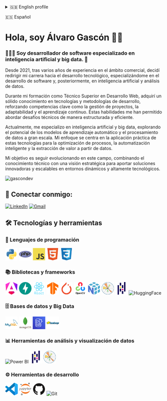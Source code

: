 <details>
  <summary>🇬🇧 English profile</summary>

  <h1>Hello, I'm Álvaro Gascón 👋🏻</h1>
  <h3>👨🏻‍💻 I'm a software developer specializing in artificial intelligence and big data. 🤖</h3>

  Since 2021, after several years of experience in the commercial sector, I decided to redirect my career toward technological development, specializing in software development and later in artificial intelligence and data analysis.  

  During my training as a Higher Technician in Web Development, I acquired solid knowledge of development technologies and methodologies, strengthening key skills such as project management, adaptability, and continuous learning. These skills have allowed me to tackle technical challenges in a structured and efficient manner.  

  Currently, I specialize in artificial intelligence and big data, exploring the potential of machine learning models and large-scale data processing. My focus is on the practical application of these technologies for process optimization, intelligent automation, and extracting value from data.  

  My goal is to continue evolving in this field, combining technical knowledge with a strategic vision to provide innovative and scalable solutions in dynamic and highly technological environments.  



  ## 🔗 Connect with me:
[![LinkedIn](https://img.shields.io/badge/LinkedIn-0077B5?style=for-the-badge&logo=linkedin&logoColor=white)](https://www.linkedin.com/in/alvaro-gascon/)
[![Gmail](https://img.shields.io/badge/Gmail-D14836?style=for-the-badge&logo=gmail&logoColor=white)](mailto:alvaro.gascon.m@gmail.com)  



## 🛠 Technologies and Tools

### 📜 Programming Languages
<p align="left">
  <img src="https://github.com/devicons/devicon/blob/master/icons/python/python-original.svg" alt="Python" width="40" height="40"/>
  <img src="https://github.com/devicons/devicon/blob/master/icons/php/php-original.svg" alt="PHP" width="40" height="40"/>
  <img src="https://github.com/devicons/devicon/blob/master/icons/javascript/javascript-original.svg" alt="JavaScript" width="40" height="40"/>
  <img src="https://github.com/devicons/devicon/blob/master/icons/html5/html5-original.svg" alt="HTML5" width="40" height="40"/>
  <img src="https://github.com/devicons/devicon/blob/master/icons/css3/css3-original.svg" alt="CSS3" width="40" height="40"/>
</p>

### 📚 Libraries and Frameworks
<p align="left">
  <img src="https://github.com/devicons/devicon/blob/master/icons/angular/angular-original.svg" alt="Angular" width="40" height="40"/>
  <img src="https://github.com/devicons/devicon/blob/master/icons/fastapi/fastapi-original.svg" alt="FastAPI" width="40" height="40"/>
  <img src="https://raw.githubusercontent.com/devicons/devicon/master/icons/react/react-original-wordmark.svg" alt="React" width="40" height="40"/>
  <img src="https://github.com/devicons/devicon/blob/master/icons/tensorflow/tensorflow-original.svg" alt="TensorFlow" width="40" height="40"/>
  <img src="https://github.com/devicons/devicon/blob/master/icons/pytorch/pytorch-original.svg" alt="PyTorch" width="40" height="40"/>
  <img src="https://github.com/devicons/devicon/blob/master/icons/opencv/opencv-original-wordmark.svg" alt="OpenCV" width="40" height="40"/>
  <img src="https://github.com/devicons/devicon/blob/master/icons/numpy/numpy-original.svg" alt="NumPy" width="40" height="40"/>
  <img src="https://github.com/devicons/devicon/blob/master/icons/matplotlib/matplotlib-original.svg" width="40" height="40"/>
  <img src="https://github.com/devicons/devicon/blob/master/icons/pandas/pandas-original.svg" alt="Pandas" width="40" height="40"/>
  <img src="https://huggingface.co/front/assets/huggingface_logo-noborder.svg" alt="HuggingFace" width="40" height="40"/>
</p>

### 🗄 Databases and Big Data
<p align="left">
  <img src="https://github.com/devicons/devicon/blob/master/icons/mysql/mysql-original-wordmark.svg" alt="MySQL" width="40" height="40"/>
  <img src="https://github.com/devicons/devicon/blob/master/icons/mongodb/mongodb-original-wordmark.svg" alt="MongoDB" width="40" height="40"/>
  <img src="https://github.com/devicons/devicon/blob/master/icons/dynamodb/dynamodb-original.svg" alt="DynamoDB" width="40" height="40"/>
  <img src="https://github.com/devicons/devicon/blob/master/icons/hadoop/hadoop-original-wordmark.svg" alt="Hadoop" width="40" height="40"/>
</p>

### 📊 Data Analysis and Visualization Tools
<p align="left">
  <img src="https://www.vectorlogo.zone/logos/microsoft_powerbi/microsoft_powerbi-icon.svg" alt="Power BI" width="40" height="40"/>
  <img src="https://github.com/devicons/devicon/blob/master/icons/pandas/pandas-original.svg" alt="Pandas" width="40" height="40"/>
  <img src="https://github.com/devicons/devicon/blob/master/icons/matplotlib/matplotlib-original.svg" width="40" height="40"/>
</p>

### ⚙️ Development Tools
<p align="left">
  <img src="https://github.com/devicons/devicon/blob/master/icons/vscode/vscode-original.svg" title="VSCode" alt="VSCode" width="40" height="40"/>
  <img src="https://github.com/devicons/devicon/blob/master/icons/jupyter/jupyter-original-wordmark.svg" title="Jupyter" alt="Jupyter" width="40" height="40"/>
  <img src="https://github.com/devicons/devicon/blob/master/icons/github/github-original.svg" title="GitHub" alt="GitHub" width="40" height="40"/>
  <img src="https://www.vectorlogo.zone/logos/git-scm/git-scm-icon.svg" alt="Git" width="40" height="40"/>
</p>
</details>

  🇪🇸 Español

  <h1>Hola, soy Álvaro Gascón 👋🏻</h1>
  <h3>👨🏻‍💻 Soy desarrollador de software especializado en inteligencia artificial y big data. 🤖</h3>
  
  Desde 2021, tras varios años de experiencia en el ámbito comercial, decidí redirigir mi carrera hacia el desarrollo tecnológico, especializándome en el desarrollo de software y, posteriormente, en inteligencia artificial y análisis de datos.
  
  Durante mi formación como Técnico Superior en Desarrollo Web, adquirí un sólido conocimiento en tecnologías y metodologías de desarrollo, reforzando competencias clave como la gestión de proyectos, la adaptabilidad y el aprendizaje continuo.     Estas habilidades me han permitido abordar desafíos técnicos de manera estructurada y eficiente.
  
  Actualmente, me especializo en inteligencia artificial y big data, explorando el potencial de los modelos de aprendizaje automático y el procesamiento de datos a gran escala. Mi enfoque se centra en la aplicación práctica de estas tecnologías     para la optimización de procesos, la automatización inteligente y la extracción de valor a partir de datos.
  
  Mi objetivo es seguir evolucionando en este campo, combinando el conocimiento técnico con una visión estratégica para aportar soluciones innovadoras y escalables en entornos dinámicos y altamente tecnológicos.
  
  
  
  <p align="left">
    <img src="https://komarev.com/ghpvc/?username=gascondev&label=Profile%20views&color=0e75b6&style=flat" alt="gascondev" />
  </p>
  
  ## 🔗 Conectar conmigo:
  [![LinkedIn](https://img.shields.io/badge/LinkedIn-0077B5?style=for-the-badge&logo=linkedin&logoColor=white)](https://www.linkedin.com/in/alvaro-gascon/)
  [![Gmail](https://img.shields.io/badge/Gmail-D14836?style=for-the-badge&logo=gmail&logoColor=white)](mailto:alvaro.gascon.m@gmail.com)  
  
  
  
  ## 🛠 Tecnologías y herramientas
  
  ### 📜 Lenguajes de programación
  <p align="left">
    <img src="https://github.com/devicons/devicon/blob/master/icons/python/python-original.svg" alt="Python" width="40" height="40"/>
    <img src="https://github.com/devicons/devicon/blob/master/icons/php/php-original.svg" alt="PHP" width="40" height="40"/>
    <img src="https://github.com/devicons/devicon/blob/master/icons/javascript/javascript-original.svg" alt="JavaScript" width="40" height="40"/>
    <img src="https://github.com/devicons/devicon/blob/master/icons/html5/html5-original.svg" alt="HTML5" width="40" height="40"/>
    <img src="https://github.com/devicons/devicon/blob/master/icons/css3/css3-original.svg" alt="CSS3" width="40" height="40"/>
  </p>
  
  ### 📚 Bibliotecas y frameworks
  <p align="left">
    <img src="https://github.com/devicons/devicon/blob/master/icons/angular/angular-original.svg" alt="Angular" width="40" height="40"/>
    <img src="https://github.com/devicons/devicon/blob/master/icons/fastapi/fastapi-original.svg" alt="FastAPI" width="40" height="40"/>
    <img src="https://raw.githubusercontent.com/devicons/devicon/master/icons/react/react-original-wordmark.svg" alt="React" width="40" height="40"/>
    <img src="https://github.com/devicons/devicon/blob/master/icons/tensorflow/tensorflow-original.svg" alt="TensorFlow" width="40" height="40"/>
    <img src="https://github.com/devicons/devicon/blob/master/icons/pytorch/pytorch-original.svg" alt="PyTorch" width="40" height="40"/>
    <img src="https://github.com/devicons/devicon/blob/master/icons/opencv/opencv-original-wordmark.svg" alt="OpenCV" width="40" height="40"/>
    <img src="https://github.com/devicons/devicon/blob/master/icons/numpy/numpy-original.svg" alt="NumPy" width="40" height="40"/>
    <img src="https://github.com/devicons/devicon/blob/master/icons/matplotlib/matplotlib-original.svg" width="40" height="40"/>
    <img src="https://github.com/devicons/devicon/blob/master/icons/pandas/pandas-original.svg" alt="Pandas" width="40" height="40"/>
    <img src="https://huggingface.co/front/assets/huggingface_logo-noborder.svg" alt="HuggingFace" width="40" height="40"/>
  </p>
  
  ### 🗄 Bases de datos y Big Data
  <p align="left">
    <img src="https://github.com/devicons/devicon/blob/master/icons/mysql/mysql-original-wordmark.svg" alt="MySQL" width="40" height="40"/>
    <img src="https://github.com/devicons/devicon/blob/master/icons/mongodb/mongodb-original-wordmark.svg" alt="MongoDB" width="40" height="40"/>
    <img src="https://github.com/devicons/devicon/blob/master/icons/dynamodb/dynamodb-original.svg" alt="DynamoDB" width="40" height="40"/>
    <img src="https://github.com/devicons/devicon/blob/master/icons/hadoop/hadoop-original-wordmark.svg" alt="Hadoop" width="40" height="40"/>
  </p>
  
  ### 📊 Herramientas de análisis y visualización de datos
  <p align="left">
    <img src="https://www.vectorlogo.zone/logos/microsoft_powerbi/microsoft_powerbi-icon.svg" alt="Power BI" width="40" height="40"/>
    <img src="https://github.com/devicons/devicon/blob/master/icons/pandas/pandas-original.svg" alt="Pandas" width="40" height="40"/>
    <img src="https://github.com/devicons/devicon/blob/master/icons/matplotlib/matplotlib-original.svg" width="40" height="40"/>
  </p>
  
  ### ⚙️ Herramientas de desarrollo
  <p align="left">
    <img src="https://github.com/devicons/devicon/blob/master/icons/vscode/vscode-original.svg" title="VSCode" alt="VSCode" width="40" height="40"/>
    <img src="https://github.com/devicons/devicon/blob/master/icons/jupyter/jupyter-original-wordmark.svg" title="Jupyter" alt="Jupyter" width="40" height="40"/>
    <img src="https://github.com/devicons/devicon/blob/master/icons/github/github-original.svg" title="GitHub" alt="GitHub" width="40" height="40"/>
    <img src="https://www.vectorlogo.zone/logos/git-scm/git-scm-icon.svg" alt="Git" width="40" height="40"/>
  </p>
</details>


